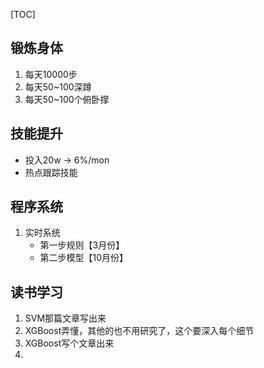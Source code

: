 [TOC]



## 锻炼身体

1. 每天10000步
2. 每天50~100深蹲
3. 每天50~100个俯卧撑



## 技能提升

- 投入20w -> 6%/mon
- 热点跟踪技能



## 程序系统

1. 实时系统
   - 第一步规则【3月份】
   - 第二步模型【10月份】



## 读书学习

1. SVM那篇文章写出来
2. XGBoost弄懂，其他的也不用研究了，这个要深入每个细节
3. XGBoost写个文章出来
4. 